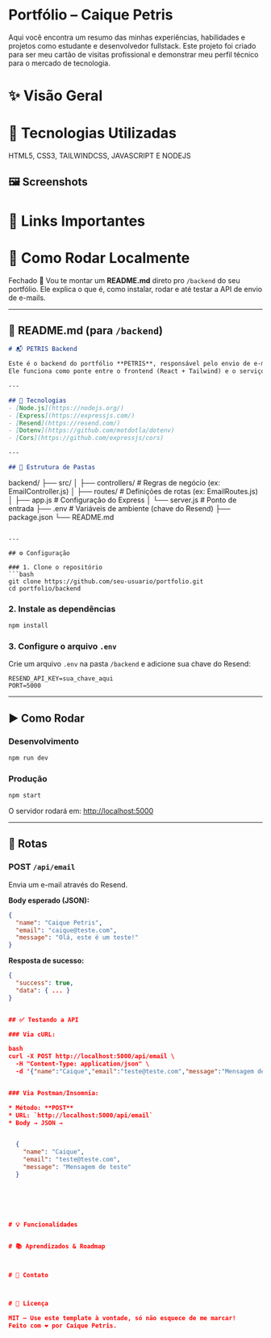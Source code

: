 # Portfólio – Caique Petris
Aqui você encontra um resumo das minhas experiências, habilidades e projetos como estudante e desenvolvedor fullstack.
Este projeto foi criado para ser meu cartão de visitas profissional e demonstrar meu perfil técnico para o mercado de tecnologia.
# ✨ Visão Geral



# 🚀 Tecnologias Utilizadas

  HTML5, CSS3, TAILWINDCSS, JAVASCRIPT E NODEJS

 ## 🖼️ Screenshots



 # 🔗 Links Importantes


# 📝 Como Rodar Localmente

Fechado 🚀 Vou te montar um **README.md** direto pro `/backend` do seu portfólio. Ele explica o que é, como instalar, rodar e até testar a API de envio de e-mails.

---

## 📄 README.md (para `/backend`)

```markdown
# 📬 PETRIS Backend

Este é o backend do portfólio **PETRIS**, responsável pelo envio de e-mails através da API do [Resend](https://resend.com).  
Ele funciona como ponte entre o frontend (React + Tailwind) e o serviço de e-mail, mantendo a chave de API protegida.

---

## 🚀 Tecnologias
- [Node.js](https://nodejs.org/)
- [Express](https://expressjs.com/)
- [Resend](https://resend.com/)
- [Dotenv](https://github.com/motdotla/dotenv)
- [Cors](https://github.com/expressjs/cors)

---

## 📂 Estrutura de Pastas
```

backend/
├── src/
│   ├── controllers/   # Regras de negócio (ex: EmailController.js)
│   ├── routes/        # Definições de rotas (ex: EmailRoutes.js)
│   ├── app.js         # Configuração do Express
│   └── server.js      # Ponto de entrada
├── .env               # Variáveis de ambiente (chave do Resend)
├── package.json
└── README.md

````

---

## ⚙️ Configuração

### 1. Clone o repositório
```bash
git clone https://github.com/seu-usuario/portfolio.git
cd portfolio/backend
````

### 2. Instale as dependências

```bash
npm install
```

### 3. Configure o arquivo `.env`

Crie um arquivo `.env` na pasta `/backend` e adicione sua chave do Resend:

```
RESEND_API_KEY=sua_chave_aqui
PORT=5000
```

---

## ▶️ Como Rodar

### Desenvolvimento

```bash
npm run dev
```

### Produção

```bash
npm start
```

O servidor rodará em:
[http://localhost:5000](http://localhost:5000)

---

## 📡 Rotas

### POST `/api/email`

Envia um e-mail através do Resend.

**Body esperado (JSON):**

```json
{
  "name": "Caique Petris",
  "email": "caique@teste.com",
  "message": "Olá, este é um teste!"
}
```

**Resposta de sucesso:**

```json
{
  "success": true,
  "data": { ... }
}


## ✅ Testando a API

### Via cURL:

bash
curl -X POST http://localhost:5000/api/email \
  -H "Content-Type: application/json" \
  -d '{"name":"Caique","email":"teste@teste.com","message":"Mensagem de teste"}'


### Via Postman/Insomnia:

* Método: **POST**
* URL: `http://localhost:5000/api/email`
* Body → JSON →


  {
    "name": "Caique",
    "email": "teste@teste.com",
    "message": "Mensagem de teste"
  }






# 💡 Funcionalidades


# 📚 Aprendizados & Roadmap



# 🤝 Contato



# 📄 Licença

MIT — Use este template à vontade, só não esquece de me marcar!
Feito com ❤️ por Caique Petris.